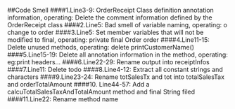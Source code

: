 ##Code Smell
####1.Line3-9: OrderReceipt Class definition annotation information, operating: Delete the comment information defined by the OrderReceipt class
####2.Line5: Bad smell of variable naming, operating: o change to order
####3.Line5: Set member variables that will not be modified to final, operating: private final Order order
####4.Line11-15: Delete unused methods, operating: delete printCustomerName()
####5.Line15-19: Delete all annotation information in the method, operating: eg:print headers...
####6.Line22-29: Rename output into receiptInfos
####7.Line11: Delete todo
####8.Line4-12: Extract all constant strings and characters
####9.Line23-24: Rename totSalesTx and tot into totalSalesTax and orderTotalAmount
####10. Line44-57: Add a calcuTotalSalesTaxAndTotalAmount method and final String filed
####11.Line22: Rename method name
  
